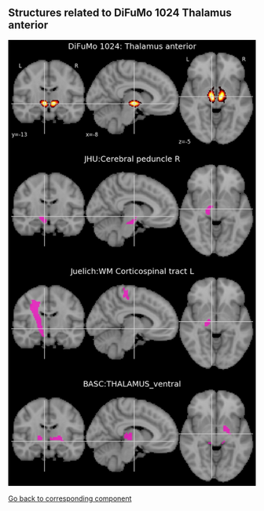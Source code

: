 


## Structures related to DiFuMo 1024 Thalamus anterior

![1016](1016.jpg "Structures related to DiFuMo 1024 Thalamus anterior")

[Go back to corresponding component](https://parietal-inria.github.io/DiFuMo/1024/html/1016.html)
